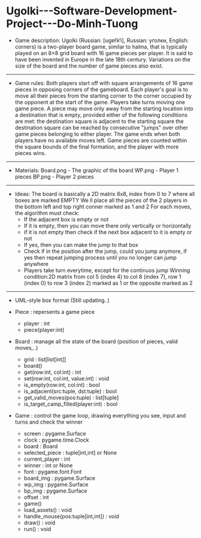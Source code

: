 # Ugolki---Software-Development-Project---Do-Minh-Tuong
* Game description: Ugolki (Russian: [ʊɡɐɫˈkʲi], Russian: уголки, English: corners) is a two-player board game, similar to halma, that is typically played on an 8×8 grid board with 16 game pieces per player. 
It is said to have been invented in Europe in the late 18th century. Variations on the size of the board and the number of game pieces also exist.
---------------
* Game rules:
Both players start off with square arrangements of 16 game pieces in opposing corners of the gameboard. Each player's goal is to move all their pieces from the starting corner to the corner occupied by the opponent at the start of the game.
Players take turns moving one game piece. A piece may move only away from the starting location into a destination that is empty, provided either of the following conditions are met:
the destination square is adjacent to the starting square
the destination square can be reached by consecutive "jumps" over other game pieces belonging to either player.
The game ends when both players have no available moves left. Game pieces are counted within the square bounds of the final formation, and the player with more pieces wins.
---------------
* Materials:
Board.png - The graphic of the board
WP.png - Player 1 pieces
BP.png - Player 2 pieces
---------------
* Ideas:
The board is basically a 2D matrix 8x8, index from 0 to 7 where all boxes are marked EMPTY
We ll place all the pieces of the 2 players in the bottom left and top right conner marked as 1 and 2
For each moves, the algorithm must check:
    - If the adjacent box is empty or not
    - If it is empty, then you can move there only vertically or horizontally
    - if it is not empty then check if the next box adjacent to it is empty or not
    - If yes, then you can make the jump to that box
    - Check if in the position after the jump, could you jump anymore, if yes then repeat jumping process until you no longer can jump anywhere
    - Players take turn everytime, except for the continuos jump
Winning condition:2D matrix from col 5 (index 4) to col 8 (index 7), row 1 (index 0) to row 3 (index 2) marked as 1 or the opposite marked as 2
---------------
* UML-style box format (Still updating..)
- Piece : repersents a game piece
    + player : int
    + piece(player:int)

- Board : manage all the state of the board (position of pieces, valid moves,..)
    + grid : list[list[int]]
    + board()
    + get(row:int, col:int) : int
    + set(row:int, col:int, value:int) : void
    + is_empty(row:int, col:int) : bool
    + is_adjacent(src:tuple, dst:tuple) : bool
    + get_valid_moves(pos:tuple) : list[tuple]
    + is_target_camp_filled(player:int) : bool

- Game : control the game loop, drawing everything you see, input and turns and check the winner
    + screen : pygame.Surface
    + clock : pygame.time.Clock
    + board : Board
    + selected_piece : tuple[int,int] or None
    + current_player : int
    + winner : int or None
    + font : pygame.font.Font
    + board_img : pygame.Surface
    + wp_img : pygame.Surface
    + bp_img : pygame.Surface
    + offset : int
    + game()
    + load_assets() : void
    + handle_mouse(pos:tuple[int,int]) : void
    + draw() : void
    + run() : void
